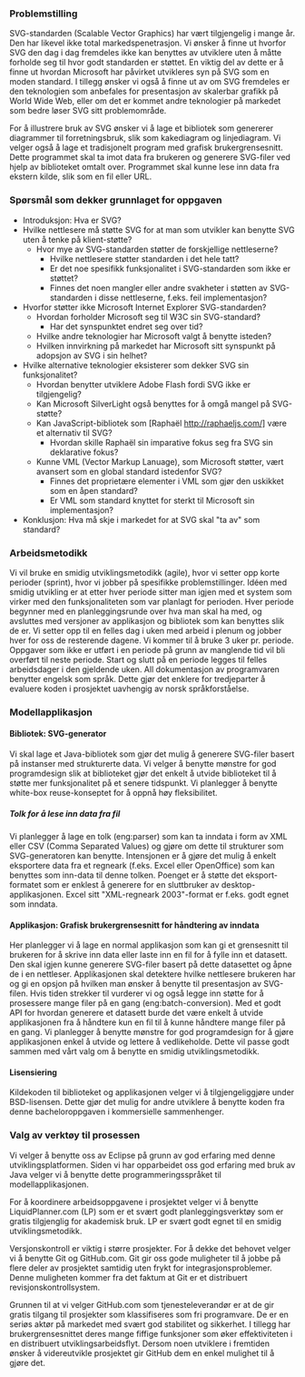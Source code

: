 ### Problemstilling ###

SVG-standarden (Scalable Vector Graphics) har vært tilgjengelig i mange år.
Den har likevel ikke total markedspenetrasjon. Vi ønsker å finne ut hvorfor
SVG den dag i dag fremdeles ikke kan benyttes av utviklere uten å måtte
forholde seg til hvor godt standarden er støttet. En viktig del av dette er
å finne ut hvordan Microsoft har påvirket utvikleres syn på SVG som en moden
standard. I tillegg ønsker vi også å finne ut av om SVG fremdeles er den
teknologien som anbefales for presentasjon av skalerbar grafikk på World
Wide Web, eller om det er kommet andre teknologier på markedet som bedre
løser SVG sitt problemområde.

For å illustrere bruk av SVG ønsker vi å lage et bibliotek som 
genererer diagrammer til forretningsbruk, slik som kakediagram og 
linjediagram. Vi velger også å lage et tradisjonelt program med 
grafisk brukergrensesnitt. Dette programmet skal ta imot data fra 
brukeren og generere SVG-filer ved hjelp av biblioteket omtalt over. 
Programmet skal kunne lese inn data fra ekstern kilde, slik som en fil 
eller URL. 

### Spørsmål som dekker grunnlaget for oppgaven ###

 - Introduksjon: Hva er SVG?
 - Hvilke nettlesere må støtte SVG for at man som utvikler kan benytte SVG uten å tenke på klient-støtte?
   - Hvor mye av SVG-standarden støtter de forskjellige nettleserne?
     - Hvilke nettlesere støtter standarden i det hele tatt?
     - Er det noe spesifikk funksjonalitet i SVG-standarden som ikke er støttet?
     - Finnes det noen mangler eller andre svakheter i støtten av SVG-standarden i disse nettleserne, f.eks. feil implementasjon?
 - Hvorfor støtter ikke Microsoft Internet Explorer SVG-standarden?
   - Hvordan forholder Microsoft seg til W3C sin SVG-standard?
     - Har det synspunktet endret seg over tid?
   - Hvilke andre teknologier har Microsoft valgt å benytte isteden?
   - Hvilken innvirkning på markedet har Microsoft sitt synspunkt på adopsjon av SVG i sin helhet?
 - Hvilke alternative teknologier eksisterer som dekker SVG sin funksjonalitet?
   - Hvordan benytter utviklere Adobe Flash fordi SVG ikke er tilgjengelig?
   - Kan Microsoft SilverLight også benyttes for å omgå mangel på SVG-støtte?
   - Kan JavaScript-bibliotek som [Raphaël http://raphaeljs.com/] være et alternativ til SVG?
     - Hvordan skille Raphaël sin imparative fokus seg fra SVG sin deklarative fokus?   
   - Kunne VML (Vector Markup Lanuage), som Microsoft støtter, vært avansert som en global standard istedenfor SVG?
     - Finnes det proprietære elementer i VML som gjør den uskikket som en åpen standard?
     - Er VML som standard knyttet for sterkt til Microsoft sin implementasjon?
 - Konklusjon: Hva må skje i markedet for at SVG skal "ta av" som standard?
 
### Arbeidsmetodikk ###

Vi vil bruke en smidig utviklingsmetodikk (agile), hvor vi setter opp korte 
perioder (sprint), hvor vi jobber på spesifikke problemstillinger. 
Idéen med smidig utvikling er at etter hver periode sitter man igjen 
med et system som virker med den funksjonaliteten som var planlagt for 
perioden. Hver periode begynner med en planleggingsrunde over hva man 
skal ha med, og avsluttes med versjoner av applikasjon og bibliotek som 
kan benyttes slik de er. Vi setter opp til en felles dag i uken med 
arbeid i plenum og jobber hver for oss de resterende dagene. Vi kommer 
til å bruke 3 uker pr. periode. Oppgaver som ikke er utført i en 
periode på grunn av manglende tid vil bli overført til neste periode. 
Start og slutt på en periode legges til felles arbeidsdager i den 
gjeldende uken. All dokumentasjon av programvaren benytter engelsk som 
språk. Dette gjør det enklere for tredjeparter å evaluere koden i 
prosjektet uavhengig av norsk språkforståelse.

### Modellapplikasjon ###

#### Bibliotek: SVG-generator ####

Vi skal lage et Java-bibliotek som gjør det mulig å generere SVG-filer 
basert på instanser med strukturerte data. Vi velger å benytte 
mønstre for god programdesign slik at biblioteket gjør det enkelt å 
utvide biblioteket til å støtte mer funksjonalitet på et senere 
tidspunkt. Vi planlegger å benytte white-box reuse-konseptet for å 
oppnå høy fleksibilitet.

##### Tolk for å lese inn data fra fil #####

Vi planlegger å lage en tolk (eng:parser) som kan ta inndata i form av 
XML eller CSV (Comma Separated Values) og gjøre om dette til strukturer 
som SVG-generatoren kan benytte. Intensjonen er å gjøre det mulig å 
enkelt eksportere data fra et regneark (f.eks. Excel eller OpenOffice) 
som kan benyttes som inn-data til denne tolken. Poenget er å støtte 
det eksport-formatet som er enklest å generere for en sluttbruker av 
desktop-applikasjonen. Excel sitt "XML-regneark 2003"-format er f.eks. 
godt egnet som inndata. 

#### Applikasjon: Grafisk brukergrensesnitt for håndtering av inndata ####

Her planlegger vi å lage en normal applikasjon som kan gi et 
grensesnitt til brukeren for å skrive inn data eller laste inn en fil 
for å fylle inn et datasett. Den skal igjen kunne generere SVG-filer 
basert på dette datasettet og åpne de i en nettleser. Applikasjonen 
skal detektere hvilke nettlesere brukeren har og gi en opsjon på 
hvilken man ønsker å benytte til presentasjon av SVG-filen. Hvis tiden 
strekker til vurderer vi og også legge inn støtte for å prosessere 
mange filer på en gang (eng:batch-conversion). Med et godt API for 
hvordan generere et datasett burde det være enkelt å utvide 
applikasjonen fra å håndtere kun en fil til å kunne håndtere mange 
filer på en gang. Vi planlegger å benytte mønstre for god programdesign
for å gjøre applikasjonen enkel å utvide og lettere å vedlikeholde. Dette
vil passe godt sammen med vårt valg om å benytte en smidig utviklingsmetodikk.

#### Lisensiering ####

Kildekoden til biblioteket og applikasjonen velger vi å tilgjengeliggjøre
under BSD-lisensen. Dette gjør det mulig for andre utviklere å benytte
koden fra denne bacheloroppgaven i kommersielle sammenhenger.

### Valg av verktøy til prosessen ###

Vi velger å benytte oss av Eclipse på grunn av god erfaring med denne 
utviklingsplatformen. Siden vi har opparbeidet oss god erfaring med bruk 
av Java velger vi å benytte dette programmeringsspråket til 
modellapplikasjonen. 

For å koordinere arbeidsoppgavene i prosjektet velger vi å benytte 
LiquidPlanner.com (LP) som er et svært godt planleggingsverktøy som er 
gratis tilgjenglig for akademisk bruk. LP er svært godt egnet til en 
smidig utviklingsmetodikk. 

Versjonskontroll er viktig i større prosjekter. For å dekke det 
behovet velger vi å benytte Git og GitHub.com. Git gir oss gode 
muligheter til å jobbe på flere deler av prosjektet samtidig uten 
frykt for integrasjonsproblemer. Denne muligheten kommer fra det faktum 
at Git er et distribuert revisjonskontrollsystem. 

Grunnen til at vi velger GitHub.com som tjenesteleverandør er at de gir 
gratis tilgang til prosjekter som klassifiseres som fri programvare. De 
er en seriøs aktør på markedet med svært god stabilitet og 
sikkerhet. I tillegg har brukergrensesnittet deres mange fiffige 
funksjoner som øker effektiviteten i en distribuert 
utviklingsarbeidsflyt. Dersom noen utviklere i fremtiden ønsker å 
videreutvikle prosjektet gir GitHub dem en enkel mulighet til å gjøre 
det. 

